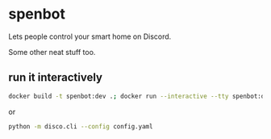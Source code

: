 # spenbot

Lets people control your smart home on Discord.

Some other neat stuff too.

## run it interactively
```bash
docker build -t spenbot:dev .; docker run --interactive --tty spenbot:dev
```

or

```bash
python -m disco.cli --config config.yaml
```
